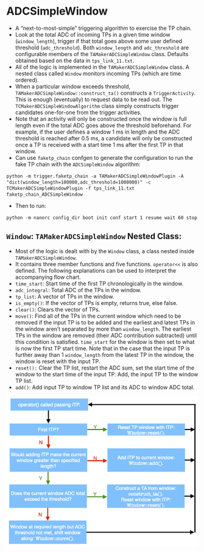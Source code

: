 # ADCSimpleWindow

 - A “next-to-most-simple” triggering algorithm to exercise the TP chain.
 - Look at the total ADC of incoming TPs in a given time window (`window_length`), trigger if that total goes above some user defined threshold (`adc_threshold`). Both `window_length` and `adc_threshold` are configurable members of the `TAMakerADCSimpleWindow` class. Defaults obtained based on the data in `tps_link_11.txt`.
 - All of the logic is implemented in the `TAMakerADCSimpleWindow` class. A nested class called `Window` monitors incoming TPs (which are time ordered).
 - When a particular window exceeds threshold, `TAMakerADCSimpleWindow::construct_ta()` constructs a `TriggerActivity`. This is enough (eventually) to request data to be read out. The `TCMakerADCSimpleWindowAlgorithm` class simply constructs trigger candidates one-for-one from the trigger activities.
 - Note that an activity will only be constructed once the window is full length even if the total ADC goes above the threshold beforehand. For example, if the user defines a window 1 ms in length and the ADC threshold is reached after 0.5 ms, a candidate will only be constructed once a TP is received with a start time 1 ms after the first TP in that window.
 - Can use `faketp_chain` confgen to generate the configuration to run the fake TP chain with the  `ADCSimpleWindow` algorithm:
 ```
python -m trigger.faketp_chain -a TAMakerADCSimpleWindowPlugin -A "dict(window_length=100000,adc_threshold=1000000)" -c TCMakerADCSimpleWindowPlugin -f tps_link_11.txt faketp_chain_ADCSimpleWindow
```
 - Then to run:
```
python -m nanorc config_dir boot init conf start 1 resume wait 60 stop
```


## `Window`: `TAMakerADCSimpleWindow` Nested Class:
 - Most of the logic is dealt with by the `Window` class, a class nested inside `TAMakerADCSimpleWindow`.
 - It contains three member functions and five functions. `operator<<` is also defined. The following explanations can be used to interpret the accompanying flow chart.
  - `time_start`: Start time of the first TP chronologically in the window.
  - `adc_integral`: Total ADC of the TPs in the window.
  - `tp_list`: A vector of TPs in the window.
  - `is_empty()`: If the vector of TPs is empty, returns true, else false.
  - `clear()`: Clears the vector of TPs.
  - `move()`: Find all of the TPs in the current window which need to be removed if the input TP is to be added and the earliest and latest TPs in the window aren’t separated by more than `window_length`. The earliest TPs in the window are removed (their ADC contribution subtracted) until this condition is satisfied. `time_start` for the window is then set to what is now the first TP start time. Note that in the case that the input TP is further away than 1 `window_length` from the latest TP in the window, the window is reset with the input TP.
  - `reset():` Clear the TP list, restart the ADC sum, set the start time of the window to the start time of the input TP. Add, the input TP to the window TP list. 
  - `add()`: Add input TP to window TP list and its ADC to window ADC total. 

<p align="center">
  <img src="AlgorithmFlowChart.png">
</p>
